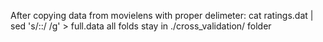After copying data from movielens with proper delimeter:
cat ratings.dat | sed 's/::/       /g' > full.data
all folds stay in ./cross_validation/ folder

